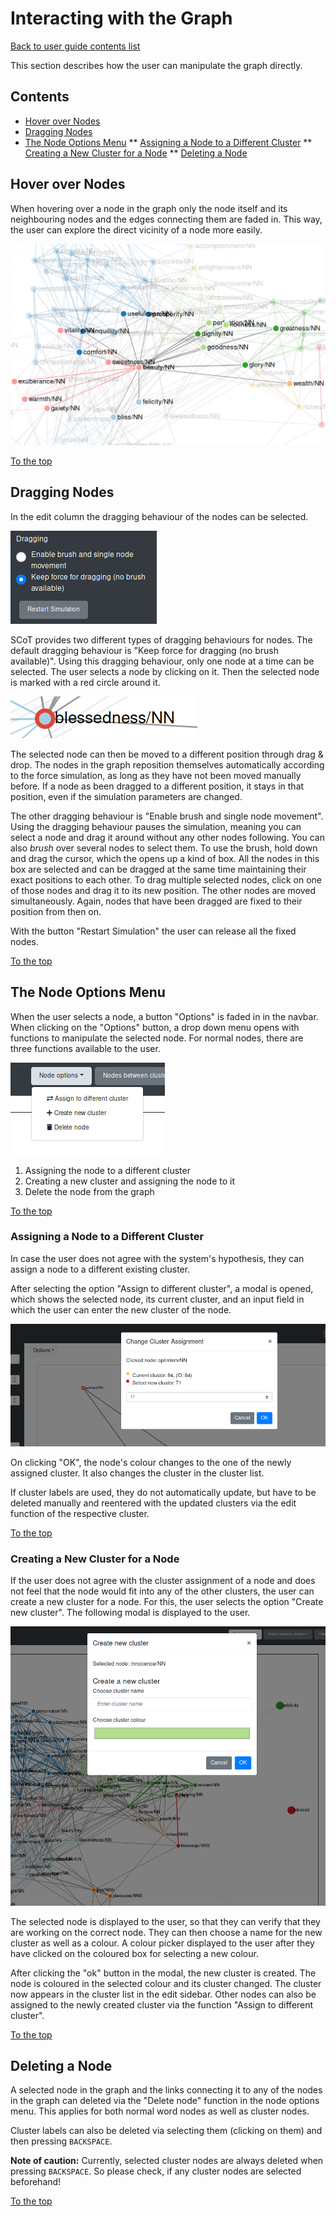 # Interacting with the Graph

[Back to user guide contents list](userGuide.md)

This section describes how the user can manipulate the graph directly.

## Contents

* [Hover over Nodes](#hover-over-nodes)
* [Dragging Nodes](#dragging-nodes)
* [The Node Options Menu](#the-node-options-menu)
** [Assigning a Node to a Different Cluster](#asigning-a-node-to-a-different-cluster)
** [Creating a New Cluster for a Node](#creating-a-new-cluster-for-a-node)
** [Deleting a Node](#deleting-a-node)


## Hover over Nodes

When hovering over a node in the graph only the node itself and its neighbouring nodes and the edges connecting them are faded in. This way, the user can explore the direct vicinity of a node more easily.

![Fade In Neighbouring Nodes](./images/hover_fade_in.png)

[To the top](#interacting-with-the-graph)


## Dragging Nodes

In the edit column the dragging behaviour of the nodes can be selected.

![Dragging Behaviour Setting](./images/dragging_restart_sim.png)

SCoT provides two different types of dragging behaviours for nodes. The default dragging behaviour is "Keep force for dragging (no brush available)".
Using this dragging behaviour, only one node at a time can be selected. The user selects a node by clicking on it. Then the selected node is marked with a red circle around it.

![Selected Node](./images/selected_node.png)

The selected node can then be moved to a different position through drag & drop. The nodes in the graph reposition themselves automatically according to the force simulation, as long as they have not been moved manually before. If a node as been dragged to a different position, it stays in that position, even if the simulation parameters are changed.

The other dragging behaviour is "Enable brush and single node movement". Using the dragging behaviour pauses the simulation, meaning you can select a node and drag it around without any other nodes following. You can also *brush* over several nodes to select them. To use the brush, hold down and drag the cursor, which the opens up a kind of box. All the nodes in this box are selected and can be dragged at the same time maintaining their exact positions to each other. To drag multiple selected nodes, click on one of those nodes and drag it to its new position. The other nodes are moved simultaneously. Again, nodes that have been dragged are fixed to their position from then on.

With the button "Restart Simulation" the user can release all the fixed nodes.

[To the top](#interacting-with-the-graph)


## The Node Options Menu

When the user selects a node, a button "Options" is faded in in the navbar. When clicking on the "Options" button, a drop down menu opens with functions to manipulate the selected node. For normal nodes, there are three functions available to the user.

![Node Options Menu](./images/node_options_menu.png)

 1. Assigning the node to a different cluster
 2. Creating a new cluster and assigning the node to it
 3. Delete the node from the graph

[To the top](#interacting-with-the-graph)


### Assigning a Node to a Different Cluster
In case the user does not agree with the system's hypothesis, they can assign a node to a different existing cluster.

After selecting the option "Assign to different cluster", a modal is opened,  which shows the selected node, its current cluster, and an input field in which the user can enter the new cluster of the node.

![Change Cluster Assignment](./images/change_cluster_assignment.png)

On clicking "OK", the node's colour changes to the one of the newly assigned cluster. It also changes the cluster in the cluster list.

If cluster labels are used, they do not automatically update, but have to be deleted manually and reentered with the updated clusters via the edit function of the respective cluster.

[To the top](#interacting-with-the-graph)


### Creating a New Cluster for a Node

If the user does not agree with the cluster assignment of a node and does not feel that the node would fit into any of the other clusters, the user can create a new cluster for a node.
For this, the user selects the option "Create new cluster". The following modal is displayed to the user.

![Create a New Cluster](./images/create_new_cluster_modal.png)

The selected node is displayed to the user, so that they can verify that they are working on the correct node. They can then choose a name for the new cluster as well as a colour. A colour picker displayed to the user after they have clicked on the coloured box for selecting a new colour.

After clicking the "ok" button in the modal, the new cluster is created. The node is coloured in the selected colour and its cluster changed. The cluster now appears in the cluster list in the edit sidebar. Other nodes can also be assigned to the newly created cluster via the function "Assign to different cluster".

[To the top](#interacting-with-the-graph)


## Deleting a Node
A selected node in the graph and the links connecting it to any of the nodes in the graph can deleted via the "Delete node" function in the node options menu. This applies for both normal word nodes as well as cluster nodes. 

Cluster labels can also be deleted via selecting them (clicking on them) and then pressing `BACKSPACE`.

**Note of caution:** Currently, selected cluster nodes are always deleted when pressing `BACKSPACE`. So please check, if any cluster nodes are selected beforehand!

[To the top](#interacting-with-the-graph)